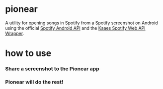 # pionear
A utility for opening songs in Spotify from a Spotify screenshot on Android using the official [Spotify Android API](https://github.com/spotify/android-sdk) and the [Kaaes Spotify Web API Wrapper](https://github.com/kaaes/spotify-web-api-android).

# how to use
### Share a screenshot to the Pionear app 
### Pionear will do the rest!
